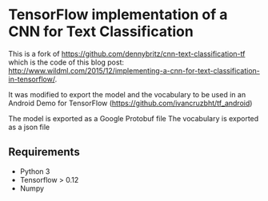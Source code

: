 # TensorFlow implementation of a CNN for Text Classification

This is a fork of https://github.com/dennybritz/cnn-text-classification-tf which is the code of this blog post: http://www.wildml.com/2015/12/implementing-a-cnn-for-text-classification-in-tensorflow/.

It was modified to export the model and the vocabulary to be used in an Android Demo for TensorFlow (https://github.com/ivancruzbht/tf_android)

The model is exported as a Google Protobuf file
The vocabulary is exported as a json file

## Requirements

+ Python 3
+ Tensorflow > 0.12
+ Numpy


